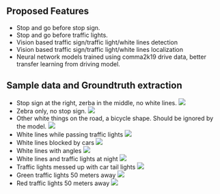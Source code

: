 Proposed Features
------
- Stop and go before stop sign.
- Stop and go before traffic lights.
- Vision based traffic sign/traffic light/white lines detection
- Vision based traffic sign/traffic light/white lines localization
- Neural network models trained using comma2k19 drive data, better transfer learning from driving model.

Sample data and Groundtruth extraction
------
- Stop sign at the right, zerba in the middle, no white lines.
![](https://i.ibb.co/jLBLLF1/Screenshot-from-2019-03-22-08-05-46.png)
- Zebra only, no stop sign.
![](https://i.ibb.co/yh8VYz6/Screenshot-from-2019-03-22-08-06-25.png")
- Other white things on the road, a bicycle shape. Should be ignored by the model.
![](https://i.ibb.co/nQhs6C6/Screenshot-from-2019-03-22-08-10-18.png")
- White lines while passing traffic lights
![](https://i.ibb.co/Bj7yNn6/Screenshot-from-2019-03-22-08-11-08.png")
- White lines blocked by cars
![](https://i.ibb.co/cJpypPW/Screenshot-from-2019-03-22-08-13-47.png")
- White lines with angles
![](https://i.ibb.co/THcz2F9/Screenshot-from-2019-03-22-08-14-58.png")
- White lines and traffic lights at night
![](https://i.ibb.co/d0dZLNW/Screenshot-from-2019-03-22-08-19-59.png")
- Traffic lights messed up with car tail lights
![](https://i.ibb.co/pxgKk6j/Screenshot-from-2019-03-22-08-21-13.png")
- Green traffic lights 50 meters away
![](https://i.ibb.co/PCmHqLL/Screenshot-from-2019-03-22-08-21-39.png")
-  Red traffic lights 50 meters away
![](https://i.ibb.co/6g2Lf8c/Screenshot-from-2019-03-22-08-23-40.png")
